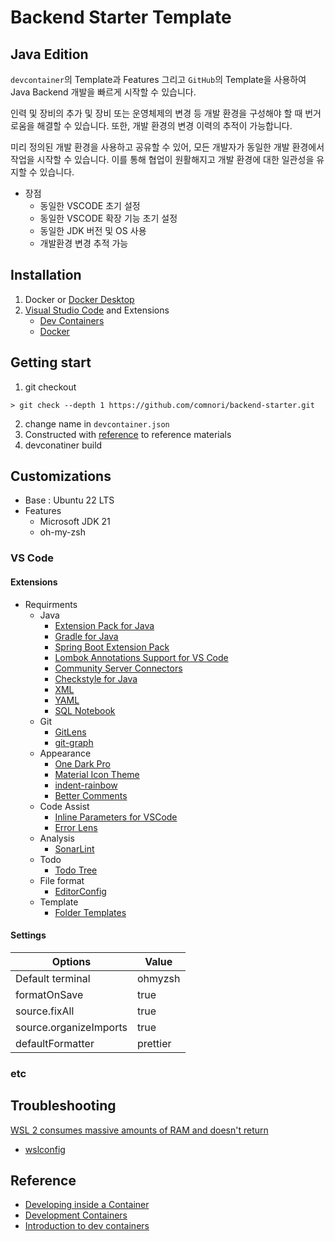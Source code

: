 # Backend Starter Template

## Java Edition

`devcontainer`의 Template과 Features 그리고 `GitHub`의 Template을 사용하여 Java Backend 개발을 빠르게 시작할 수 있습니다.

인력 및 장비의 추가 및 장비 또는 운영체제의 변경 등 개발 환경을 구성해야 할 때 번거로움을 해결할 수 있습니다. 또한, 개발 환경의 변경 이력의 추적이 가능합니다.

미리 정의된 개발 환경을 사용하고 공유할 수 있어, 모든 개발자가 동일한 개발 환경에서 작업을 시작할 수 있습니다. 이를 통해 협업이 원활해지고 개발 환경에 대한 일관성을 유지할 수 있습니다.

- 장점
  - 동일한 VSCODE 초기 설정
  - 동일한 VSCODE 확장 기능 초기 설정
  - 동일한 JDK 버전 및 OS 사용
  - 개발환경 변경 추적 가능

## Installation

1. Docker or [Docker Desktop](https://www.docker.com/products/docker-desktop/)
2. [Visual Studio Code](https://code.visualstudio.com/) and Extensions
    - [Dev Containers](vscode:extension/ms-vscode-remote.remote-containers)
    - [Docker](vscode:extension/ms-azuretools.vscode-docker)

## Getting start

1. git checkout
```shell
> git check --depth 1 https://github.com/comnori/backend-starter.git
```
2. change name in `devcontainer.json`
3. Constructed with [reference](#reference) to reference materials
4. devconatiner build

## Customizations

- Base : Ubuntu 22 LTS
- Features
  - Microsoft JDK 21
  - oh-my-zsh

### VS Code

#### Extensions

- Requirments
  - Java
    - [Extension Pack for Java](vscode:extension/vscjava.vscode-java-pack)
    - [Gradle for Java](vscode:extension/vscjava.vscode-gradle)
    - [Spring Boot Extension Pack](vscode:extension/vmware.vscode-boot-dev-pack)
    - [Lombok Annotations Support for VS Code](vscode:extension/vscjava.vscode-lombok)
    - [Community Server Connectors](vscode:extension/redhat.vscode-community-server-connector)
    - [Checkstyle for Java](vscode:extension/shengchen.vscode-checkstyle)
    - [XML](vscode:extension/redhat.vscode-xml)
    - [YAML](vscode:extension/redhat.vscode-yaml)
    - [SQL Notebook](vscode:extension/cmoog.sqlnotebook)
  - Git
    - [GitLens](vscode:extension/eamodio.gitlens)
    - [git-graph](vscode:extension/mhutchie.git-graph)
  - Appearance
    - [One Dark Pro](vscode:extension/zhuangtongfa.material-theme)
    - [Material Icon Theme](vscode:extension/PKief.material-icon-theme)
    - [indent-rainbow](vscode:extension/oderwat.indent-rainbow)
    - [Better Comments](vscode:extension/aaron-bond.better-comments)
  - Code Assist
    - [Inline Parameters for VSCode](vscode:extension/liamhammett.inline-parameters)
    - [Error Lens](vscode:extension/usernamehw.errorlens)
  - Analysis
    - [SonarLint](vscode:extension/SonarSource.sonarlint-vscode)
  - Todo
    - [Todo Tree](vscode:extension/Gruntfuggly.todo-tree)
  - File format
    - [EditorConfig](vscode:extension/EditorConfig.EditorConfig)
  - Template
    - [Folder Templates](vscode:extension/Huuums.vscode-fast-folder-structure)

#### Settings

|Options|Value|
|-|-|
|Default terminal|ohmyzsh|
|formatOnSave|true|
|source.fixAll|true|
|source.organizeImports|true|
|defaultFormatter|prettier|

### etc

## Troubleshooting

[WSL 2 consumes massive amounts of RAM and doesn't return](https://github.com/microsoft/WSL/issues/4166)
- [wslconfig](https://devblogs.microsoft.com/commandline/windows-subsystem-for-linux-september-2023-update/#automatic-memory-reclaim)

## Reference

- [Developing inside a Container](https://code.visualstudio.com/docs/devcontainers/containers)
- [Development Containers](https://containers.dev/)
- [Introduction to dev containers](https://docs.github.com/en/codespaces/setting-up-your-project-for-codespaces/adding-a-dev-container-configuration/introduction-to-dev-containers)

